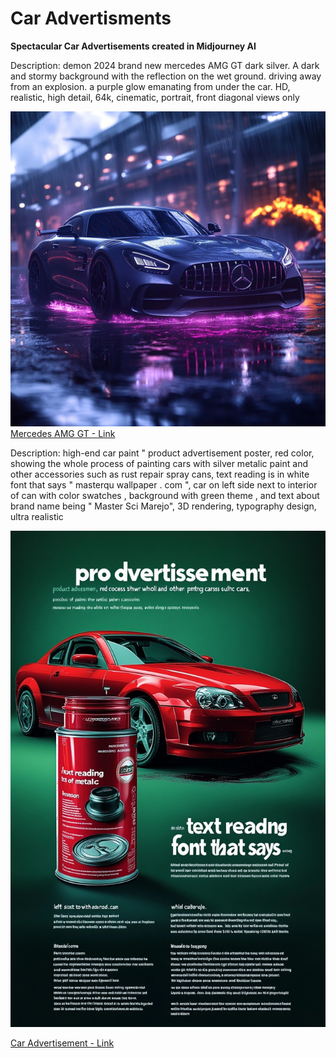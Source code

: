 # Car Advertisments
**Spectacular Car Advertisements created in Midjourney AI**

Description:
demon 2024 brand new mercedes AMG GT dark silver. A dark and stormy background with the reflection on the wet ground. driving away from an explosion. a purple glow emanating from under the car. HD, realistic, high detail, 64k, cinematic, portrait, front diagonal views only

![Mercedes AMG GT](./0-1-1-mercedes-AMG.jpg)
[Mercedes AMG GT - Link](https://www.midjourney.com/jobs/d6fc33eb-ba53-4a56-a45e-bc6451a360ba?index=0)

Description: 
high-end car paint " product advertisement poster, red color, showing the whole process of painting cars with silver metalic paint and other accessories such as rust repair spray cans, text reading is in white font that says " masterqu wallpaper . com ", car on left side next to interior of can with color swatches , background with green theme , and text about brand name being " Master Sci Marejo", 3D rendering, typography design, ultra realistic

![Car Advertisment](./0-car-advertisment.jpg)

[Car Advertisement - Link](https://www.midjourney.com/jobs/82cb6e28-578b-4770-98a0-238c8da2c913?index=0)
